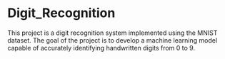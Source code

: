 # Digit_Recognition
This project is a digit recognition system implemented using the MNIST dataset. The goal of the project is to develop a machine learning model capable of accurately identifying handwritten digits from 0 to 9. 
